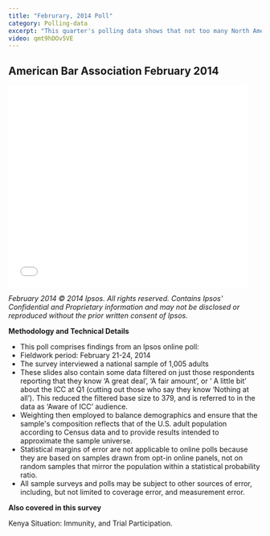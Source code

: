 ```yaml
---
title: "Februrary, 2014 Poll"
category: Polling-data
excerpt: "This quarter's polling data shows that not too many North Americans know what the ICC is, but would support it if they did."
video: qmt9hDOv5VE
---
```

## American Bar Association February 2014
<iframe src="//www.slideshare.net/slideshow/embed_code/37109069" width="476" height="400" frameborder="0" marginwidth="0" marginheight="0" scrolling="no"></iframe>

*February 2014 © 2014 Ipsos. All rights reserved. Contains Ipsos' Confidential and Proprietary information and may not be disclosed or reproduced without the prior written consent of Ipsos.*


**Methodology and Technical Details**

- This poll comprises findings from an Ipsos online poll:
- Fieldwork period: February 21-24, 2014
- The survey interviewed a national sample of 1,005 adults
- These slides also contain some data filtered on just those respondents reporting that they know ‘A great deal’, ‘A fair amount’, or ‘ A little bit’ about the ICC at Q1 (cutting out those who say they know ‘Nothing at all’). This reduced the filtered base size to 379, and is referred to in the data as ‘Aware of ICC’ audience.
- Weighting then employed to balance demographics and ensure that the sample's composition reflects that of the U.S. adult population according to Census data and to provide results intended to approximate the sample universe.
- Statistical margins of error are not applicable to online polls because they are based on samples drawn from opt-in online panels, not on random samples that mirror the population within a statistical probability ratio.
- All sample surveys and polls may be subject to other sources of error, including, but not limited to coverage error, and measurement error.

**Also covered in this survey**

Kenya Situation: Immunity, and Trial Participation.

